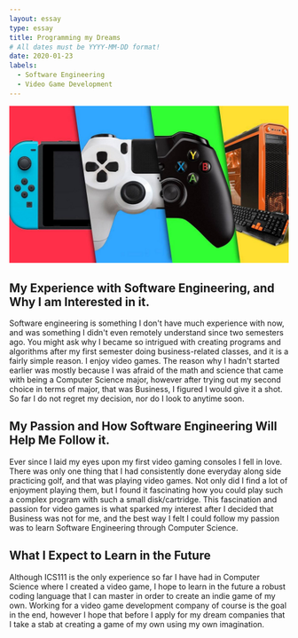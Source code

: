 ```yaml
---
layout: essay
type: essay
title: Programming my Dreams
# All dates must be YYYY-MM-DD format!
date: 2020-01-23
labels:
  - Software Engineering
  - Video Game Development
---
```


<img class="ui large left circular floated image" src="../images/gaming.jpg">

## My Experience with Software Engineering, and Why I am Interested in it.
Software engineering is something I don't have much experience with now, and was something I didn't even remotely understand since two semesters ago. You might ask why I became so intrigued with creating programs and algorithms after my first semester doing business-related classes, and it is a fairly simple reason. I enjoy video games. The reason why I hadn't started earlier was mostly because I was afraid of the math and science that came with being a Computer Science major, however after trying out my second choice in terms of major, that was Business, I figured I would give it a shot. So far I do not regret my decision, nor do I look to anytime soon.

## My Passion and How Software Engineering Will Help Me Follow it.
Ever since I laid my eyes upon my first video gaming consoles I fell in love. There was only one thing that I had consistently done everyday along side practicing golf, and that was playing video games. Not only did I find a lot of enjoyment playing them, but I found it fascinating how you could play such a complex program with such a small disk/cartridge. This fascination and passion for video games is what sparked my interest after I decided that Business was not for me, and the best way I felt I could follow my passion was to learn Software Engineering through Computer Science. 

## What I Expect to Learn in the Future
Although ICS111 is the only experience so far I have had in Computer Science where I created a video game, I hope to learn in the future a robust coding language that I can master in order to create an indie game of my own. Working for a video game development company of course is the goal in the end, however I hope that before I apply for my dream companies that I take a stab at creating a game of my own using my own imagination. 
